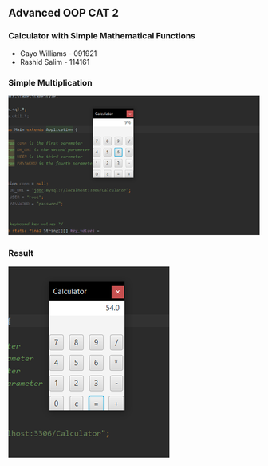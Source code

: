 
## Advanced OOP CAT 2 

### Calculator with Simple Mathematical Functions

- Gayo Williams - 091921
- Rashid Salim - 114161


### Simple Multiplication
![Multiplication](Screenshots\multiplication.png)

### Result
![Result](Screenshots\result.png)